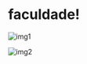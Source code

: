 # faculdade!

<!-- atividade 1 FORUM-->
![img1](https://user-images.githubusercontent.com/5487949/195999679-307d6e74-93a7-467c-8bbc-dac2d4c51cae.png)


![img2](https://user-images.githubusercontent.com/5487949/195999647-1b2e10ca-1baa-4cf0-9b38-9a44eaf597be.png)
<!------->
